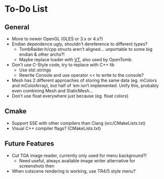 # To-Do List

## General

* Move to newer OpenGL (GLES or 3.x or 4.x?)
* Endian dependence ugly, shouldn't dereference to different types?
    * TombRaider.h/cpp structs aren't aligned... unportable to some big endian & other archs?!
    * Maybe replace loader with [VT](http://icculus.org/vt/), also used by OpenTomb.
* Don't use C-Style code, try to replace with C++ lib
    * Use std::strings
    * Rewrite Console and use operator << to write to the console?
* Mesh has 2 different approaches of storing the same data (eg. mColors and mColorArray), but half of ‘em isn’t implemented. Unify this, probably even combining Mesh and StaticMesh...
* Don’t use float everywhere just because (eg. float colors)

## Cmake

* Support SSE with other compilers than Clang (src/CMakeLists.txt)
* Visual C++ compiler flags? (CMakeLists.txt)

## Future Features

* Cut TGA image reader, currently only used for menu background?!
    * Need useful, always available image writer alternative for screenshots then
* When cutscene rendering is working, use TR4/5 style menu?

